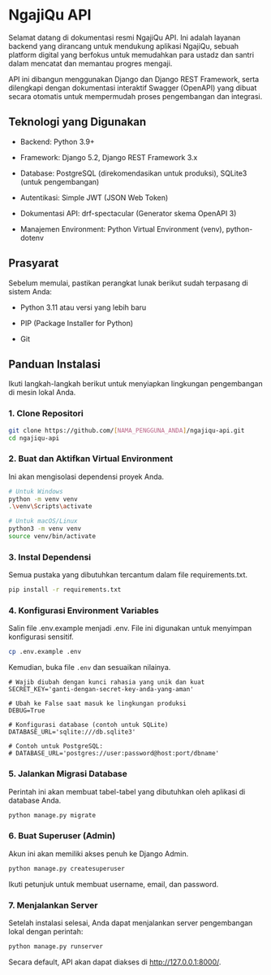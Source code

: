 # NgajiQu API
Selamat datang di dokumentasi resmi NgajiQu API. Ini adalah layanan backend yang dirancang untuk mendukung aplikasi NgajiQu, sebuah platform digital yang berfokus untuk memudahkan para ustadz dan santri dalam mencatat dan memantau progres mengaji.

API ini dibangun menggunakan Django dan Django REST Framework, serta dilengkapi dengan dokumentasi interaktif Swagger (OpenAPI) yang dibuat secara otomatis untuk mempermudah proses pengembangan dan integrasi.

## Teknologi yang Digunakan
- Backend: Python 3.9+

- Framework: Django 5.2, Django REST Framework 3.x

- Database: PostgreSQL (direkomendasikan untuk produksi), SQLite3 (untuk pengembangan)

- Autentikasi: Simple JWT (JSON Web Token)

- Dokumentasi API: drf-spectacular (Generator skema OpenAPI 3)

- Manajemen Environment: Python Virtual Environment (venv), python-dotenv

## Prasyarat
Sebelum memulai, pastikan perangkat lunak berikut sudah terpasang di sistem Anda:

- Python 3.11 atau versi yang lebih baru

- PIP (Package Installer for Python)

- Git

## Panduan Instalasi
Ikuti langkah-langkah berikut untuk menyiapkan lingkungan pengembangan di mesin lokal Anda.

### 1. Clone Repositori

```bash
git clone https://github.com/[NAMA_PENGGUNA_ANDA]/ngajiqu-api.git
cd ngajiqu-api
```

### 2. Buat dan Aktifkan Virtual Environment
Ini akan mengisolasi dependensi proyek Anda.

```bash
# Untuk Windows
python -m venv venv
.\venv\Scripts\activate

# Untuk macOS/Linux
python3 -m venv venv
source venv/bin/activate
```

### 3. Instal Dependensi
Semua pustaka yang dibutuhkan tercantum dalam file requirements.txt.

```bash
pip install -r requirements.txt
```

### 4. Konfigurasi Environment Variables
Salin file .env.example menjadi .env. File ini digunakan untuk menyimpan konfigurasi sensitif.

```bash
cp .env.example .env
```

Kemudian, buka file `.env` dan sesuaikan nilainya.

```env
# Wajib diubah dengan kunci rahasia yang unik dan kuat
SECRET_KEY='ganti-dengan-secret-key-anda-yang-aman'

# Ubah ke False saat masuk ke lingkungan produksi
DEBUG=True

# Konfigurasi database (contoh untuk SQLite)
DATABASE_URL='sqlite:///db.sqlite3'

# Contoh untuk PostgreSQL:
# DATABASE_URL='postgres://user:password@host:port/dbname'
```

### 5. Jalankan Migrasi Database
Perintah ini akan membuat tabel-tabel yang dibutuhkan oleh aplikasi di database Anda.

```bash
python manage.py migrate
```

### 6. Buat Superuser (Admin)
Akun ini akan memiliki akses penuh ke Django Admin.

```bash
python manage.py createsuperuser
```

Ikuti petunjuk untuk membuat username, email, dan password.

### 7. Menjalankan Server
Setelah instalasi selesai, Anda dapat menjalankan server pengembangan lokal dengan perintah:

```bash
python manage.py runserver
```

Secara default, API akan dapat diakses di http://127.0.0.1:8000/.